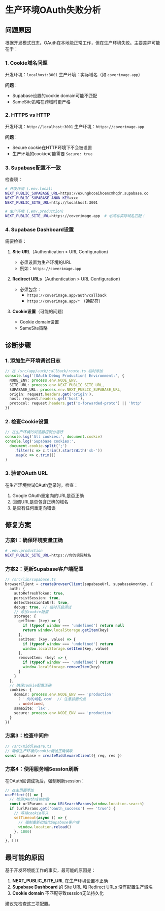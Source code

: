 # 生产环境OAuth失败分析

## 问题原因

根据开发模式日志，OAuth在本地能正常工作，但在生产环境失败。主要差异可能在于：

### 1. **Cookie域名问题**
开发环境：`localhost:3001`
生产环境：实际域名（如 `coverimage.app`）

**问题**：
- Supabase设置的cookie domain可能不匹配
- SameSite策略在跨域时更严格

### 2. **HTTPS vs HTTP**
开发环境：`http://localhost:3001`
生产环境：`https://coverimage.app`

**问题**：
- Secure cookie在HTTP环境下不会被设置
- 生产环境的cookie可能需要 `Secure: true`

### 3. **Supabase配置不一致**

检查项：
```bash
# 开发环境 (.env.local)
NEXT_PUBLIC_SUPABASE_URL=https://exungkcoaihcemcmhqdr.supabase.co
NEXT_PUBLIC_SUPABASE_ANON_KEY=xxx
NEXT_PUBLIC_SITE_URL=http://localhost:3001

# 生产环境 (.env.production)
NEXT_PUBLIC_SITE_URL=https://coverimage.app  # 必须与实际域名匹配！
```

### 4. **Supabase Dashboard设置**

需要检查：
1. **Site URL**（Authentication > URL Configuration）
   - 必须设置为生产环境的URL
   - 例如：`https://coverimage.app`

2. **Redirect URLs**（Authentication > URL Configuration）
   - 必须包含：
     - `https://coverimage.app/auth/callback`
     - `https://coverimage.app/*` （通配符）

3. **Cookie设置**（可能的问题）
   - Cookie domain设置
   - SameSite策略

## 诊断步骤

### 1. 添加生产环境调试日志

```typescript
// 在 /src/app/auth/callback/route.ts 临时添加
console.log('[OAuth Debug Production] Environment:', {
  NODE_ENV: process.env.NODE_ENV,
  SITE_URL: process.env.NEXT_PUBLIC_SITE_URL,
  SUPABASE_URL: process.env.NEXT_PUBLIC_SUPABASE_URL,
  origin: request.headers.get('origin'),
  host: request.headers.get('host'),
  protocol: request.headers.get('x-forwarded-proto') || 'http'
})
```

### 2. 检查Cookie设置

```typescript
// 在生产环境的浏览器控制台运行
console.log('All cookies:', document.cookie)
console.log('Supabase cookies:', 
  document.cookie.split(';')
    .filter(c => c.trim().startsWith('sb-'))
    .map(c => c.trim())
)
```

### 3. 验证OAuth URL

在生产环境尝试OAuth登录时，检查：
1. Google OAuth重定向的URL是否正确
2. 回调URL是否包含正确的域名
3. 是否有任何重定向错误

## 修复方案

### 方案1：确保环境变量正确

```bash
# .env.production
NEXT_PUBLIC_SITE_URL=https://你的实际域名
```

### 方案2：更新Supabase客户端配置

```typescript
// /src/lib/supabase.ts
browserClient = createBrowserClient(supabaseUrl, supabaseAnonKey, {
  auth: {
    autoRefreshToken: true,
    persistSession: true,
    detectSessionInUrl: true,
    debug: true, // 临时开启调试
    // 添加cookie配置
    storage: {
      getItem: (key) => {
        if (typeof window === 'undefined') return null
        return window.localStorage.getItem(key)
      },
      setItem: (key, value) => {
        if (typeof window === 'undefined') return
        window.localStorage.setItem(key, value)
      },
      removeItem: (key) => {
        if (typeof window === 'undefined') return
        window.localStorage.removeItem(key)
      }
    }
  },
  // 确保cookie配置正确
  cookies: {
    domain: process.env.NODE_ENV === 'production' 
      ? '.你的域名.com'  // 注意前面的点
      : undefined,
    sameSite: 'lax',
    secure: process.env.NODE_ENV === 'production'
  }
})
```

### 方案3：检查中间件

```typescript
// /src/middleware.ts
// 确保生产环境的cookie能被正确读取
const supabase = createMiddlewareClient({ req, res })
```

### 方案4：使用服务端Session刷新

在OAuth回调成功后，强制刷新session：

```typescript
// 在主页面添加
useEffect(() => {
  // 检测OAuth成功参数
  const urlParams = new URLSearchParams(window.location.search)
  if (urlParams.get('oauth_success') === 'true') {
    // 等待cookie写入
    setTimeout(async () => {
      // 强制重新初始化Supabase客户端
      window.location.reload()
    }, 1000)
  }
}, [])
```

## 最可能的原因

基于开发环境能工作的事实，最可能的原因是：

1. **NEXT_PUBLIC_SITE_URL** 在生产环境设置不正确
2. **Supabase Dashboard** 的 Site URL 和 Redirect URLs 没有配置生产域名
3. **Cookie domain** 不匹配导致session无法持久化

建议先检查这三项配置。